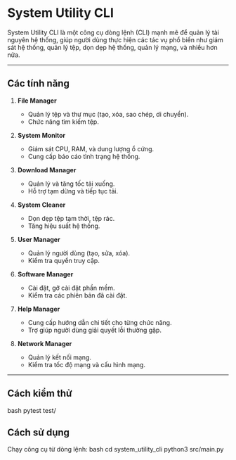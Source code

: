 # System Utility CLI

System Utility CLI là một công cụ dòng lệnh (CLI) mạnh mẽ để quản lý tài nguyên hệ thống, giúp người dùng thực hiện các tác vụ phổ biến như giám sát hệ thống, quản lý tệp, dọn dẹp hệ thống, quản lý mạng, và nhiều hơn nữa.

---

## **Các tính năng**
1. **File Manager**  
   - Quản lý tệp và thư mục (tạo, xóa, sao chép, di chuyển).  
   - Chức năng tìm kiếm tệp.

2. **System Monitor**  
   - Giám sát CPU, RAM, và dung lượng ổ cứng.  
   - Cung cấp báo cáo tình trạng hệ thống.

3. **Download Manager**  
   - Quản lý và tăng tốc tải xuống.  
   - Hỗ trợ tạm dừng và tiếp tục tải.

4. **System Cleaner**  
   - Dọn dẹp tệp tạm thời, tệp rác.  
   - Tăng hiệu suất hệ thống.

5. **User Manager**  
   - Quản lý người dùng (tạo, sửa, xóa).  
   - Kiểm tra quyền truy cập.

6. **Software Manager**  
   - Cài đặt, gỡ cài đặt phần mềm.  
   - Kiểm tra các phiên bản đã cài đặt.

7. **Help Manager**  
   - Cung cấp hướng dẫn chi tiết cho từng chức năng.  
   - Trợ giúp người dùng giải quyết lỗi thường gặp.

8. **Network Manager**  
   - Quản lý kết nối mạng.  
   - Kiểm tra tốc độ mạng và cấu hình mạng.

---
## **Cách kiểm thử**
bash
pytest test/
## **Cách sử dụng**
Chạy công cụ từ dòng lệnh:
bash
cd system_utility_cli 
python3 src/main.py
